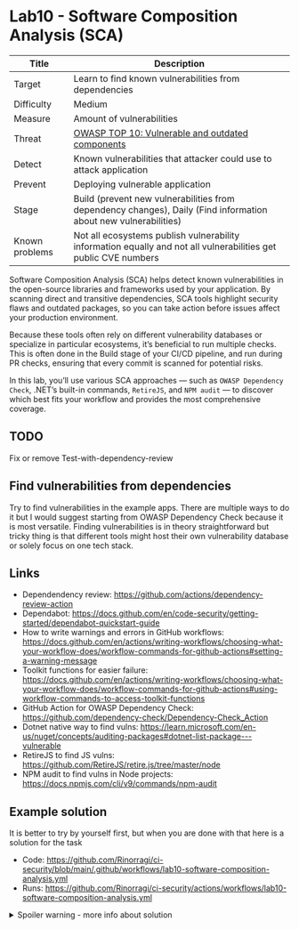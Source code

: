 # Lab10 - Software Composition Analysis (SCA)

| Title          | Description                                                                                                              |
| -------------- | ------------------------------------------------------------------------------------------------------------------------ |
| Target         | Learn to find known vulnerabilities from dependencies                                                                    |
| Difficulty     | Medium                                                                                                                   |
| Measure        | Amount of vulnerabilities                                                                                                |
| Threat         | [OWASP TOP 10: Vulnerable and outdated components](https://owasp.org/Top10/A06_2021-Vulnerable_and_Outdated_Components/) |
| Detect         | Known vulnerabilities that attacker could use to attack application                                                      |
| Prevent        | Deploying vulnerable application                                                                                         |
| Stage          | Build (prevent new vulnerabilities from dependency changes), Daily (Find information about new vulnerabilities)          |
| Known problems | Not all ecosystems publish vulnerability information equally and not all vulnerabilities get public CVE numbers          |

Software Composition Analysis (SCA) helps detect known vulnerabilities in the open-source libraries and frameworks used by your application. By scanning direct and transitive dependencies, SCA tools highlight security flaws and outdated packages, so you can take action before issues affect your production environment.

Because these tools often rely on different vulnerability databases or specialize in particular ecosystems, it’s beneficial to run multiple checks. This is often done in the Build stage of your CI/CD pipeline, and run during PR checks, ensuring that every commit is scanned for potential risks.

In this lab, you’ll use various SCA approaches — such as `OWASP Dependency Check`, .NET’s built-in commands, `RetireJS`, and `NPM audit` — to discover which best fits your workflow and provides the most comprehensive coverage.

## TODO

Fix or remove Test-with-dependency-review

## Find vulnerabilities from dependencies

Try to find vulnerabilities in the example apps. There are multiple ways to do it but I would suggest starting from OWASP Dependency Check because it is most versatile. Finding vulnerabilities is in theory straightforward but tricky thing is that different tools might host their own vulnerability database or solely focus on one tech stack.

## Links

- Dependendency review: <https://github.com/actions/dependency-review-action>
- Dependabot: <https://docs.github.com/en/code-security/getting-started/dependabot-quickstart-guide>
- How to write warnings and errors in GitHub workflows: <https://docs.github.com/en/actions/writing-workflows/choosing-what-your-workflow-does/workflow-commands-for-github-actions#setting-a-warning-message>
- Toolkit functions for easier failure: <https://docs.github.com/en/actions/writing-workflows/choosing-what-your-workflow-does/workflow-commands-for-github-actions#using-workflow-commands-to-access-toolkit-functions>
- GitHub Action for OWASP Dependency Check: <https://github.com/dependency-check/Dependency-Check_Action>
- Dotnet native way to find vulns: <https://learn.microsoft.com/en-us/nuget/concepts/auditing-packages#dotnet-list-package---vulnerable>
- RetireJS to find JS vulns: <https://github.com/RetireJS/retire.js/tree/master/node>
- NPM audit to find vulns in Node projects: <https://docs.npmjs.com/cli/v9/commands/npm-audit>

## Example solution

It is better to try by yourself first, but when you are done with that here is a solution for the task

- Code: <https://github.com/Rinorragi/ci-security/blob/main/.github/workflows/lab10-software-composition-analysis.yml>
- Runs: <https://github.com/Rinorragi/ci-security/actions/workflows/lab10-software-composition-analysis.yml>

<details>
  <summary>Spoiler warning - more info about solution</summary>
  
### OWASP Dependency Check

It creates a nice HTML report which finds the NuGet and JS vulnerabilities hidden in the solution.

### dotnet list package --vulnerable --include-transitive

Requires a bit of ducktape around to make it suitable for build pipelines. Although it is very convenient way to test when you are building e.g. .NET API. Even when the dotnet application is build purely from .NET template it does not find the JS vulnerabilities which came with the template.

### RetireJS

Has multiple ouput options and fits nicely to build pipeline. Although it naturally misses the NuGet vulnerabilities and only reports the JS ones.

### Dependabot

Dependabot has also noticed need for updates that can be found from: <https://github.com/Rinorragi/ci-security/pulls>

</details>
